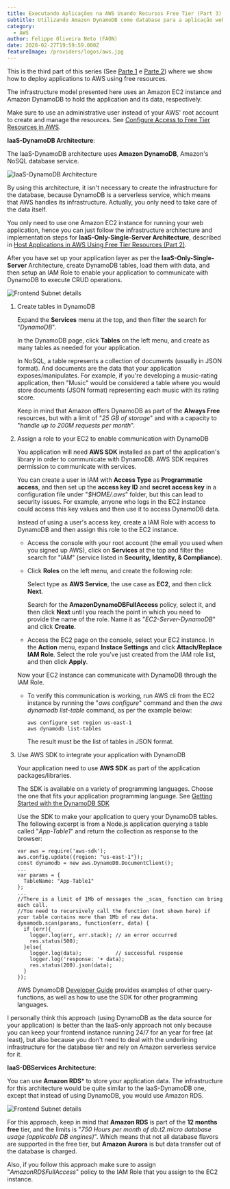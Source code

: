 ```yaml
---
title: Executando Aplicações na AWS Usando Recursos Free Tier (Part 3)
subtitle: Utilizando Amazon DynamoDB como database para a aplicação web na AWS.
category:
  - AWS
author: Felippe Oliveira Neto (FAON)
date: 2020-02-27T19:59:59.000Z
featureImage: /providers/logos/aws.jpg
---
```

This is the third part of this series (See [Parte 1](/aws-host-apps-part-1) e [Parte 2](/aws-host-apps-part-2)) where we show how to deploy applications to AWS using free resources.

The infrastructure model presented here uses an Amazon EC2 instance and Amazon DynamoDB to hold the application and its data, respectively.

Make sure to use an administrative user instead of your AWS' root account to create and manage the resources. See [Configure Access to Free Tier Resources in AWS](/aws-provide-access-resources).

**IaaS-DynamoDB Architecture**:

The IaaS-DynamoDB architecture uses **Amazon DynamoDB**, Amazon's NoSQL database service.

![IaaS-DynamoDB Architecture](/uploads/aws/aws-iaas-dynamodb-architecture.jpg)

By using this architecture, it isn't necessary to create the infrastructure for the database, because DynamoDB is a serverless service, which means that AWS handles its infrastructure. Actually, you only need to take care of the data itself.

You only need to use one Amazon EC2 instance for running your web application, hence you can just follow the infrastructure architecture and implementation steps for **IaaS-Only-Single-Server Architecture**, described in [Host Applications in AWS Using Free Tier Resources (Part 2)](/aws-host-apps-part-2).

After you have set up your application layer as per the **IaaS-Only-Single-Server** Architecture, create DynamoDB tables, load them with data, and then setup an IAM Role to enable your application to communicate with DynamoDB to execute CRUD operations.

![Frontend Subnet details](/uploads/aws/aws-frontend-subnet-dynamodb-details.jpg)

1. Create tables in DynamoDB

    Expand the **Services** menu at the top, and then filter the search for "_DynamoDB_".

    In the DynamoDB page, click **Tables** on the left menu, and create as many tables as needed for your application.

    In NoSQL, a table represents a collection of documents (usually in JSON format). And documents are the data that your application exposes/manipulates. For example, if you're developing a music-rating application, then "Music" would be considered a table where you would store documents (JSON format) representing each music with its rating score.

    Keep in mind that Amazon offers DynamoDB as part of the **Always Free** resources, but with a limit of "_25 GB of storage_" and with a capacity to "_handle up to 200M requests per month_".

2. Assign a role to your EC2 to enable communication with DynamoDB

    You application will need **AWS SDK** installed as part of the application's library in order to communicate with DynamoDB. AWS SDK requires permission to communicate with services.

    You can create a user in IAM with **Access Type** as **Programmatic access**, and then set up the **access key ID** and **secret access key** in a configuration file under "_$HOME/.aws_" folder, but this can lead to security issues. For example, anyone who logs in the EC2 instance could access this key values and then use it to access DynamoDB data.

    Instead of using a user's access key, create a IAM Role with access to DynamoDB and then assign this role to the EC2 instance.

    * Access the console with your root account (the email you used when you signed up AWS), click on **Services** at the top and filter the search for "_IAM_" (service listed in **Security, Identity, & Compliance**).

    * Click **Roles** on the left menu, and create the following role:

        Select type as **AWS Service**, the use case as **EC2**, and then click **Next**.

        Search for the **AmazonDynamoDBFullAccess** policy, select it, and then click **Next** until you reach the point in which you need to provide the name of the role. Name it as "_EC2-Server-DynamoDB_" and click **Create**.

    * Access the EC2 page on the console, select your EC2 instance. In the **Action** menu, expand **Instace Settings** and click **Attach/Replace IAM Role**. Select the role you've just created from the IAM role list, and then click **Apply**.

    Now your EC2 instance can communicate with DynamoDB through the IAM Role.

    * To verify this communication is working, run AWS cli from the EC2 instance by running the "_aws configure_" command and then the _aws dynamodb list-table_ command, as per the example below:
      ```
      aws configure set region us-east-1
      aws dynamodb list-tables
      ```
      The result must be the list of tables in JSON format.

3. Use AWS SDK to integrate your application with DynamoDB

    Your application need to use **AWS SDK** as part of the application packages/libraries.

    The SDK is available on a variety of programming languages. Choose the one that fits your application programming language. See [Getting Started with the DynamoDB SDK](https://docs.aws.amazon.com/amazondynamodb/latest/developerguide/GettingStarted.html)

    Use the SDK to make your application to query your DynamoDB tables. The following excerpt is from a Node.js application querying a table called "_App-Table1_" and return the collection as response to the browser:
    ```
    var aws = require('aws-sdk');
    aws.config.update({region: "us-east-1"});
    const dynamodb = new aws.DynamoDB.DocumentClient();
    ...
    var params = {
      TableName: "App-Table1"
    };
    ...
    //There is a limit of 1Mb of messages the _scan_ function can bring each call.
    //You need to recursively call the function (not shown here) if your table contains more than 1Mb of raw data.
    dynamodb.scan(params, function(err, data) {
      if (err){
        logger.log(err, err.stack); // an error occurred
        res.status(500);
      }else{
        logger.log(data);           // successful response
        logger.log('response: '+ data);
        res.status(200).json(data);
      }
    });
    ```

    AWS DynamoDB [Developer Guide](https://docs.aws.amazon.com/amazondynamodb/latest/developerguide/GettingStarted.html) provides examples of other query-functions, as well as how to use the SDK for other programming languages.

I personally think this approach (using DynamoDB as the data source for your application) is better than the IaaS-only approach not only because you can keep your frontend instance running 24/7 for an year for free (at least), but also because you don't need to deal with the underlining infrastructure for the database tier and rely on Amazon serverless service for it.

**IaaS-DBServices Architecture**:

You can use **Amazon RDS*** to store your application data. The infrastructure for this architecture would be quite similar to the IaaS-DynamoDB one, except that instead of using DynamoDB, you would use Amazon RDS.

![Frontend Subnet details](/uploads/aws/aws-iaas-dbservices-architecture.jpg)

For this approach, keep in mind that **Amazon RDS** is part of the **12 months free** tier, and the limits is "_750 Hours
per month of db.t2.micro database usage (applicable DB engines)_". Which means that not all database flavors are supported in the free tier, but **Amazon Aurora** is but data transfer out of the database is charged.

Also, if you follow this approach  make sure to assign "_AmazonRDSFullAccess_" policy to the IAM Role that you assign to the EC2 instance.
